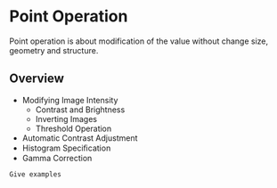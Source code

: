 # Point Operation

Point operation is about modification of the value without change size, geometry and structure.

## Overview

* Modifying Image Intensity
  * Contrast and Brightness
  * Inverting Images 
  * Threshold Operation
* Automatic Contrast Adjustment
* Histogram Speciﬁcation
* Gamma Correction 

```
Give examples
```

